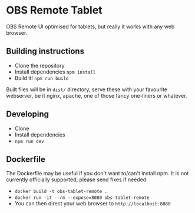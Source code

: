 # OBS Remote Tablet

OBS Remote UI optimised for tablets, but really it works with any web browser.

## Building instructions

* Clone the repository
* Install dependencies `npm install`
* Build it! `npm run build`

Built files will be in `dist/` directory, serve these with your favourite webserver, be it nginx, apache, one of those fancy one-liners or whatever.

## Developing

* Clone
* Install dependencies
* `npm run dev`

## Dockerfile

The Dockerfile may be useful if you don't want to/can't install npm.
It is not currently officially supported, please send fixes if
needed.

* `docker build -t obs-tablet-remote .`
* `docker run -it --rm --expose=8080 obs-tablet-remote`
* You can then direct your web browser to `http://localhost:8080`
